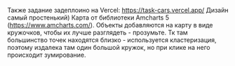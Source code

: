 Также задание задеплоино на Vercel: https://task-cars.vercel.app/
Дизайн самый простенький) 
Карта от библиотеки Amcharts 5 (https://www.amcharts.com/). Объекты добавляются на карту в виде кружочков, чтобы их лучше разглядеть - прозумьте. Тк там большинство точек находятся близко - используется кластеризация, поэтому издалека там один большой кружок, но при клике на него происходит зумирование.

